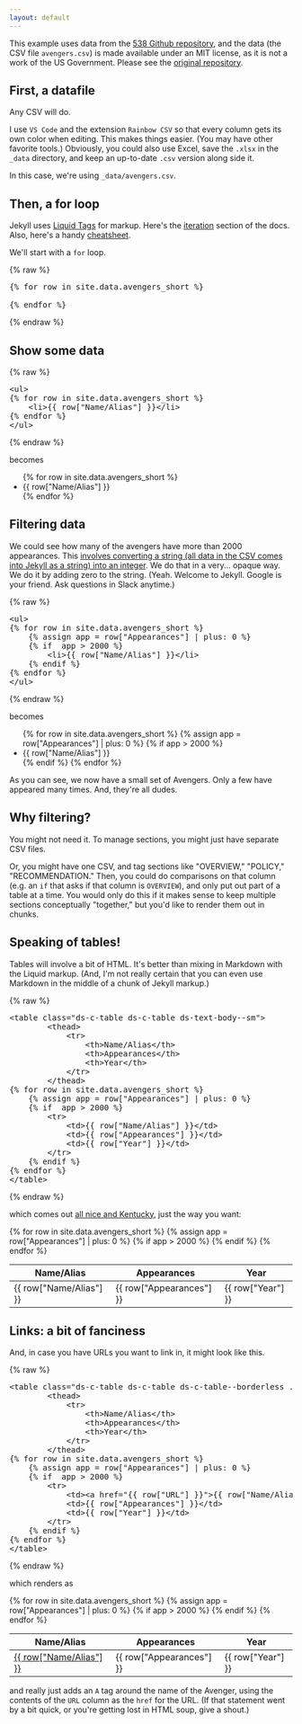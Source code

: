 ```yaml
---
layout: default
---
```


This example uses data from the [538 Github repository](https://github.com/fivethirtyeight/data), and the data (the CSV file `avengers.csv`) is made available under an MIT license, as it is not a work of the US Government. Please see the [original repository](https://github.com/fivethirtyeight/data).

## First, a datafile

Any CSV will do.

I use `VS Code` and the extension `Rainbow CSV` so that every column gets its own color when editing. This makes things easier. (You may have other favorite tools.) Obviously, you could also use Excel, save the `.xlsx` in the `_data` directory, and keep an up-to-date `.csv` version along side it.

In this case, we're using `_data/avengers.csv`.

## Then, a for loop

Jekyll uses [Liquid Tags]() for markup. Here's the [iteration](https://shopify.github.io/liquid/tags/iteration/) section of the docs. Also, here's a handy [cheatsheet](https://gist.github.com/JJediny/a466eed62cee30ad45e2).

We'll start with a `for` loop.

{% raw %}
<pre>
{% for row in site.data.avengers_short %}
  
{% endfor %}
</pre>
{% endraw %}

## Show some data

{% raw %}
<pre>
&lt;ul>
{% for row in site.data.avengers_short %}
    &lt;li>{{ row["Name/Alias"] }}&lt;/li>
{% endfor %}
&lt;/ul>
</pre>
{% endraw %}

becomes

<ul>
{% for row in site.data.avengers_short %}
    <li>{{ row["Name/Alias"] }}</li>
{% endfor %}
</ul>

## Filtering data

We could see how many of the avengers have more than 2000 appearances. This [involves converting a string (all data in the CSV comes into Jekyll as a string) into an integer](https://stackoverflow.com/questions/27198710/convert-string-to-integer-in-shopify-liquid). We do that in a very... opaque way. We do it by adding zero to the string. (Yeah. Welcome to Jekyll. Google is your friend. Ask questions in Slack anytime.)


{% raw %}
<pre>
&lt;ul>
{% for row in site.data.avengers_short %}
    {% assign app = row["Appearances"] | plus: 0 %}
    {% if  app > 2000 %}
        &lt;li>{{ row["Name/Alias"] }}&lt;/li>
    {% endif %}
{% endfor %}
&lt;/ul>
</pre>
{% endraw %}

becomes

<ul>
{% for row in site.data.avengers_short %}
    {% assign app = row["Appearances"] | plus: 0 %}
    {% if  app > 2000 %}
        <li>{{ row["Name/Alias"] }}</li>
    {% endif %}
{% endfor %}
</ul>

As you can see, we now have a small set of Avengers. Only a few have appeared many times. And, they're all dudes.

## Why filtering?

You might not need it. To manage sections, you might just have separate CSV files. 

Or, you might have one CSV, and tag sections like "OVERVIEW," "POLICY," "RECOMMENDATION." Then, you could do comparisons on that column (e.g. an `if` that asks if that column is `OVERVIEW`), and only put out part of a table at a time. You would only do this if it makes sense to keep multiple sections conceptually "together," but you'd like to render them out in chunks.

## Speaking of tables!

Tables will involve a bit of HTML. It's better than mixing in Markdown with the Liquid markup. (And, I'm not really certain that you can even use Markdown in the middle of a chunk of Jekyll markup.)

{% raw %}
<pre>
&lt;table class="ds-c-table ds-c-table ds-text-body--sm">
        &lt;thead>
            &lt;tr>
                &lt;th>Name/Alias&lt;/th>
                &lt;th>Appearances&lt;/th>
                &lt;th>Year&lt;/th>
            &lt;/tr>
        &lt;/thead>
{% for row in site.data.avengers_short %}
    {% assign app = row["Appearances"] | plus: 0 %}
    {% if  app > 2000 %}
        &lt;tr>
            &lt;td>{{ row["Name/Alias"] }}&lt;/td>
            &lt;td>{{ row["Appearances"] }}&lt;/td>
            &lt;td>{{ row["Year"] }}&lt;/td>
        &lt;/tr>
    {% endif %}
{% endfor %}
&lt;/table>
</pre>
{% endraw %}

which comes out [all nice and Kentucky](https://meaningofliff.tumblr.com/post/103573767131/kentucky-adv), just the way you want:

<table class="ds-c-table ds-c-table ds-text-body--sm">
    <thead>
        <tr>
            <th>Name/Alias</th>
            <th>Appearances</th>
            <th>Year</th>
        </tr>
    </thead>
{% for row in site.data.avengers_short %}
    {% assign app = row["Appearances"] | plus: 0 %}
    {% if  app > 2000 %}
        <tr>
            <td>{{ row["Name/Alias"] }}</td>
            <td>{{ row["Appearances"] }}</td>
            <td>{{ row["Year"] }}</td>
        </tr>
    {% endif %}
{% endfor %}
</table>

## Links: a bit of fanciness

And, in case you have URLs you want to link in, it might look like this.


{% raw %}
<pre>
&lt;table class="ds-c-table ds-c-table ds-c-table--borderless .ds-text-body--sm">
        &lt;thead>
            &lt;tr>
                &lt;th>Name/Alias&lt;/th>
                &lt;th>Appearances&lt;/th>
                &lt;th>Year&lt;/th>
            &lt;/tr>
        &lt;/thead>
{% for row in site.data.avengers_short %}
    {% assign app = row["Appearances"] | plus: 0 %}
    {% if  app > 2000 %}
        &lt;tr>
            &lt;td>&lt;a href="{{ row["URL"] }}">{{ row["Name/Alias"] }}&lt;/a>&lt;/td>
            &lt;td>{{ row["Appearances"] }}&lt;/td>
            &lt;td>{{ row["Year"] }}&lt;/td>
        &lt;/tr>
    {% endif %}
{% endfor %}
&lt;/table>
</pre>
{% endraw %}

which renders as

<table class="ds-c-table ds-c-table ds-c-table--borderless ds-text-body--sm">
    <thead>
        <tr>
            <th>Name/Alias</th>
            <th>Appearances</th>
            <th>Year</th>
        </tr>
    </thead>
{% for row in site.data.avengers_short %}
    {% assign app = row["Appearances"] | plus: 0 %}
    {% if  app > 2000 %}
        <tr>
            <td><a href="{{ row["URL"] }}">{{ row["Name/Alias"] }}</a></td>
            <td>{{ row["Appearances"] }}</td>
            <td>{{ row["Year"] }}</td>
        </tr>
    {% endif %}
{% endfor %}
</table>

and really just adds an `A` tag around the name of the Avenger, using the contents of the `URL` column as the `href` for the URL. (If that statement went by a bit quick, or you're getting lost in HTML soup, give a shout.)